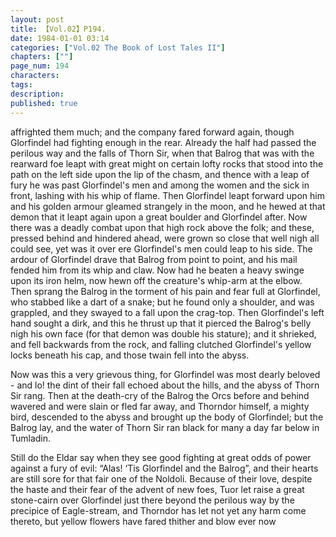 ```yaml
---
layout: post
title: 【Vol.02】P194.
date: 1984-01-01 03:14
categories: ["Vol.02 The Book of Lost Tales II"]
chapters: [""]
page_num: 194
characters: 
tags: 
description: 
published: true
---
```


<p style="text-indent: 0;">
affrighted them much; and the company fared forward again, though Glorfindel had fighting enough in the rear. Already the half had passed the perilous way and the falls of Thorn Sir, when that Balrog that was with the rearward foe leapt with great might on certain lofty rocks that stood into the path on the left side upon the lip of the chasm, and thence with a leap of fury he was past Glorfindel's men and among the women and the sick in front, lashing with his whip of flame. Then Glorfindel leapt forward upon him and his golden armour gleamed strangely in the moon, and he hewed at that demon that it leapt again upon a great boulder and Glorfindel after. Now there was a deadly combat upon that high rock above the folk; and these, pressed behind and hindered ahead, were grown so close that well nigh all could see, yet was it over ere Glorfindel's men could leap to his side. The ardour of Glorfindel drave that Balrog from point to point, and his mail fended him from its whip and claw. Now had he beaten a heavy swinge upon its iron helm, now hewn off the creature's whip-arm at the elbow. Then sprang the Balrog in the torment of his pain and fear full at Glorfindel, who stabbed like a dart of a snake; but he found only a shoulder, and was grappled, and they swayed to a fall upon the crag-top. Then Glorfindel's left hand sought a dirk, and this he thrust up that it pierced the Balrog's belly nigh his own face (for that demon was double his stature); and it shrieked, and fell backwards from the rock, and falling clutched Glorfindel's yellow locks beneath his cap, and those twain fell into the abyss.
</p>

Now was this a very grievous thing, for Glorfindel was most dearly beloved - and lo! the dint of their fall echoed about the hills, and the abyss of Thorn Sir rang. Then at the death-cry of the Balrog the Orcs before and behind wavered and were slain or fled far away, and Thorndor himself, a mighty bird, descended to the abyss and brought up the body of Glorfindel; but the Balrog lay, and the water of Thorn Sir ran black for many a day far below in Tumladin.

Still do the Eldar say when they see good fighting at great odds of power against a fury of evil: “Alas! ‘Tis Glorfindel and the Balrog”, and their hearts are still sore for that fair one of the Noldoli. Because of their love, despite the haste and their fear of the advent of new foes, Tuor let raise a great stone-cairn over Glorfindel just there beyond the perilous way by the precipice of Eagle-stream, and Thorndor has let not yet any harm come thereto, but yellow flowers have fared thither and blow ever now

